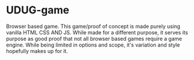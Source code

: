 # UDUG-game
 Browser based game.
This game/proof of concept is made purely using vanilla HTML CSS AND JS. While made for a different purpose, it serves its purpose as good proof that not all browser based games require a game engine. While being limited in options and scope, it's variation and style hopefully makes up for it. 
